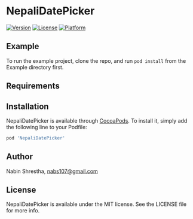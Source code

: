 # NepaliDatePicker

[![Version](https://img.shields.io/cocoapods/v/NepaliDatePicker.svg?style=flat)](https://cocoapods.org/pods/NepaliDatePicker)
[![License](https://img.shields.io/cocoapods/l/NepaliDatePicker.svg?style=flat)](https://cocoapods.org/pods/NepaliDatePicker)
[![Platform](https://img.shields.io/cocoapods/p/NepaliDatePicker.svg?style=flat)](https://cocoapods.org/pods/NepaliDatePicker)

## Example

To run the example project, clone the repo, and run `pod install` from the Example directory first.

## Requirements

## Installation

NepaliDatePicker is available through [CocoaPods](https://cocoapods.org). To install
it, simply add the following line to your Podfile:

```ruby
pod 'NepaliDatePicker'
```

## Author

Nabin Shrestha, nabs107@gmail.com

## License

NepaliDatePicker is available under the MIT license. See the LICENSE file for more info.
